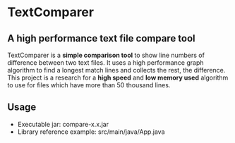 # TextComparer

## A high performance text file compare tool

TextComparer is a **simple comparison tool** to show line numbers of difference between two text files.
It uses a high performance graph algorithm to find a longest match lines and collects the rest, the difference.
This project is a research for a **high speed** and
**low memory used** algorithm to use for files which have more than 50 thousand lines.

## Usage

* Executable jar: compare-x.x.jar <file1> <file2>
* Library reference example: src/main/java/App.java